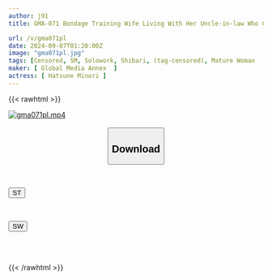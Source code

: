 ```yaml
---
author: j91
title: GMA-071 Bondage Training Wife Living With Her Uncle-in-law Who Came To Her House After Dividing Up Her Assets. The Married Woman's Reason Is Eroded By The Forced Rope Training... Hatsune Minori

url: /v/gma071pl
date: 2024-09-07T01:20:00Z
image: "gma071pl.jpg"
tags: [Censored, SM, Solowork, Shibari, (tag-censored), Mature Woman	]
maker: [ Global Media Annex  ]
actress: [ Hatsune Minori ]
---
```



{{< rawhtml >}}

<div class="video" data-videoid="1xOBYl3eGosekp7">
    <a href="javascript:;">
        <img src="/v/gma071pl/gma071pl.jpg" width="WIDTH" height="HEIGHT" alt="gma071pl.mp4" loading="lazy">
    </a>
</div>

<script type="text/javascript" src="https://j91.asia/asset/on-demand-st.js"></script>

<br>
  <link rel="stylesheet" href="https://j91.asia/asset/bs5.css">
  
  <center>
  <button class="btn btn-primary" type="button" data-bs-toggle="collapse" data-bs-target=".multi-collapse" aria-expanded="false" aria-controls="multiCollapseExample1 multiCollapseExample2"><h2>Download</h2></button></center>
</p>
<div class="row">
  <div class="col">
    <div class="collapse multi-collapse" id="multiCollapseExample1">
      <div class="card card-body">
	      	      <br>
<div class="buttons">  
<p><a href="/v/gma071pl/st.html" target="_blank"><button class="btn-hover color-3"><i class="fa fa-download"></i> ST</button></a></p></div>
    </div>
  </div>
</div>
  <div class="col">
    <div class="collapse multi-collapse" id="multiCollapseExample2">
      <div class="card card-body">
	      <br>
<div class="buttons">
<p><a href="/v/gma071pl/sw.html" target="_blank"><button class="btn-hover color-2"><i class="fa fa-download"></i> SW</button></a></p></div>
<br><br>
      </div>
    </div>
  </div>
</div>

{{< /rawhtml >}}